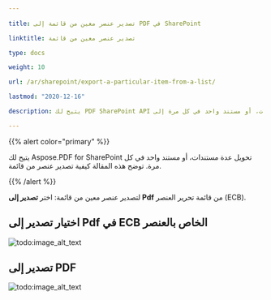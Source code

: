 ```yaml
---
  
title: تصدير عنصر معين من قائمة إلى PDF في SharePoint

linktitle: تصدير عنصر معين من قائمة

type: docs

weight: 10

url: /ar/sharepoint/export-a-particular-item-from-a-list/

lastmod: "2020-12-16"

description: يتيح لك PDF SharePoint API تحويل عدة مستندات، أو مستند واحد في كل مرة إلى PDF كما هو موضح في هذه المقالة.

---
```




{{% alert color="primary" %}}



يتيح لك Aspose.PDF for SharePoint تحويل عدة مستندات، أو مستند واحد في كل مرة. توضح هذه المقالة كيفية تصدير عنصر من قائمة.



{{% /alert %}}



لتصدير عنصر معين من قائمة: اختر **تصدير إلى Pdf** من قائمة تحرير العنصر (ECB).



## **اختيار تصدير إلى Pdf في ECB الخاص بالعنصر**



![todo:image_alt_text](export-a-particular-item-from-a-list_1.png)







## **تصدير إلى PDF**



![todo:image_alt_text](export-a-particular-item-from-a-list_2.png)